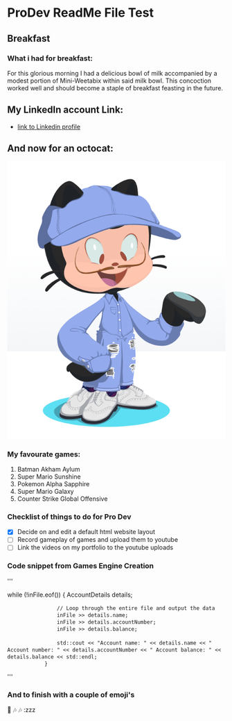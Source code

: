 # ProDev ReadMe File Test
## Breakfast
### What i had for breakfast: 
For this glorious morning I had a delicious bowl of milk accompanied by a modest portion of Mini-Weetabix within said milk bowl. This concoction worked well and should become a staple of breakfast feasting in the future.

## My LinkedIn account Link:
- [link to Linkedin profile](https://www.linkedin.com/in/brandon-m-j-roberts/)

## And now for an octocat:
![Octocat](/Octocat.png)

### My favourate games:
1. Batman Akham Aylum
2. Super Mario Sunshine 
3. Pokemon Alpha Sapphire
4. Super Mario Galaxy
5. Counter Strike Global Offensive

### Checklist of things to do for Pro Dev
- [X] Decide on and edit a default html website layout
- [ ] Record gameplay of games and upload them to youtube
- [ ] Link the videos on my portfolio to the youtube uploads

### Code snippet from Games Engine Creation
'''

while (!inFile.eof())
				{
					AccountDetails details;

					// Loop through the entire file and output the data
					inFile >> details.name;
					inFile >> details.accountNumber;
					inFile >> details.balance;

					std::cout << "Account name: " << details.name << " Account number: " << details.accountNumber << " Account balance: " << details.balance << std::endl;
				}
'''

### And to finish with a couple of emoji's
:musical_note: :notes: :notes: :zzz
